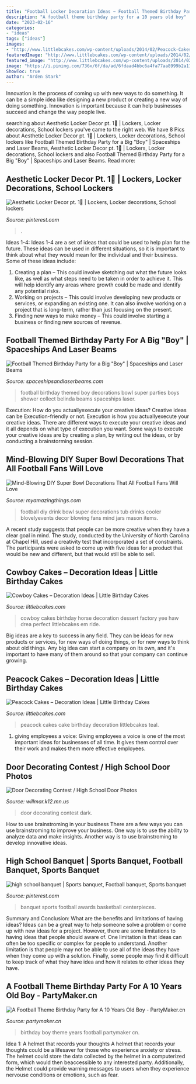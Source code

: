 ```yaml
---
title: "Football Locker Decoration Ideas ~ Football Themed Birthday Party For A Big &quot;boy&quot;"
description: "A football theme birthday party for a 10 years old boy"
date: "2023-02-16"
categories:
- "ideas"
tags: ["ideas"]
images:
- "http://www.littlebcakes.com/wp-content/uploads/2014/02/Peacock-Cakes.jpg"
featuredImage: "http://www.littlebcakes.com/wp-content/uploads/2014/02/Peacock-Cakes.jpg"
featured_image: "http://www.littlebcakes.com/wp-content/uploads/2014/02/Cowboy-Birthday-Cakes-For-Kids-645x1024.jpg"
image: "https://i.pinimg.com/736x/6f/da/ad/6fdaad4bbc6a4fa77aa8999b2a11591c--football-banquet-banquet-ideas.jpg"
ShowToc: true
author: "Arden Stark"
---
```



Innovation is the process of coming up with new ways to do something. It can be a simple idea like designing a new product or creating a new way of doing something. Innovation is important because it can help businesses succeed and change the way people live.

	

		
searching about Aesthetic Locker Decor pt. 1🌊 | Lockers, Locker decorations, School lockers you've came to the right web. We have 8 Pics about Aesthetic Locker Decor pt. 1🌊 | Lockers, Locker decorations, School lockers like Football Themed Birthday Party for a Big &quot;Boy&quot; | Spaceships and Laser Beams, Aesthetic Locker Decor pt. 1🌊 | Lockers, Locker decorations, School lockers and also Football Themed Birthday Party for a Big &quot;Boy&quot; | Spaceships and Laser Beams. Read more:
		
    
## Aesthetic Locker Decor Pt. 1🌊 | Lockers, Locker Decorations, School Lockers

<img loading=lazy src="https://i.pinimg.com/736x/ac/2b/15/ac2b150735c406a9a31cabc1465e8d95.jpg" onerror="this.onerror=null;this.src='https://tse2.mm.bing.net/th?id=OIP.VhD1FhdyM7GG4TJrQ0pI4QHaJ3&amp;pid=15.1';" alt="Aesthetic Locker Decor pt. 1🌊 | Lockers, Locker decorations, School lockers">

_Source: pinterest.com_

>. 

	

Ideas 1-4:
Ideas 1-4 are a set of ideas that could be used to help plan for the future. These ideas can be used in different situations, so it is important to think about what they would mean for the individual and their business. Some of these ideas include:
1. Creating a plan – This could involve sketching out what the future looks like, as well as what steps need to be taken in order to achieve it. This will help identify any areas where growth could be made and identify any potential risks. 
2. Working on projects – This could involve developing new products or services, or expanding an existing one. It can also involve working on a project that is long-term, rather than just focusing on the present. 
3. Finding new ways to make money – This could involve starting a business or finding new sources of revenue.

    
## Football Themed Birthday Party For A Big &quot;Boy&quot; | Spaceships And Laser Beams

<img loading=lazy src="http://spaceshipsandlaserbeams.com/wp-content/uploads/2015/09/football-birthday-party-ideas-for-boys-340.jpg" onerror="this.onerror=null;this.src='https://tse2.mm.bing.net/th?id=OIP.Vk9vXnFxxBpJddRFihIpLQHaLZ&amp;pid=15.1';" alt="Football Themed Birthday Party for a Big &quot;Boy&quot; | Spaceships and Laser Beams">

_Source: spaceshipsandlaserbeams.com_

>football birthday themed boy decorations bowl super parties boys shower collect belinda beams spaceships laser. 

	

Execution: How do you actuallyexecute your creative ideas?
Creative ideas can be Execution-friendly or not. Execution is how you actuallyexecute your creative ideas. There are different ways to execute your creative ideas and it all depends on what type of execution you want. Some ways to execute your creative ideas are by creating a plan, by writing out the ideas, or by conducting a brainstorming session.

    
## Mind-Blowing DIY Super Bowl Decorations That All Football Fans Will Love

<img loading=lazy src="http://myamazingthings.com/wp-content/uploads/2016/12/DIY-Football-Drink-Tub-704x1024-704x1024.jpg" onerror="this.onerror=null;this.src='https://tse4.mm.bing.net/th?id=OIP.jjTKARqngbQc34ajyhD51QHaKx&amp;pid=15.1';" alt="Mind-Blowing DIY Super Bowl Decorations That All Football Fans Will Love">

_Source: myamazingthings.com_

>football diy drink bowl super decorations tub drinks cooler blovelyevents decor blowing fans mind jars mason items. 

	

A recent study suggests that people can be more creative when they have a clear goal in mind. The study, conducted by the University of North Carolina at Chapel Hill, used a creativity test that incorporated a set of constraints. The participants were asked to come up with five ideas for a product that would be new and different, but that would still be able to sell.

    
## Cowboy Cakes – Decoration Ideas | Little Birthday Cakes

<img loading=lazy src="http://www.littlebcakes.com/wp-content/uploads/2014/02/Cowboy-Birthday-Cakes-For-Kids-645x1024.jpg" onerror="this.onerror=null;this.src='https://tse3.mm.bing.net/th?id=OIP.5lbahbJH74qALxPF8bH_rQHaLw&amp;pid=15.1';" alt="Cowboy Cakes – Decoration Ideas | Little Birthday Cakes">

_Source: littlebcakes.com_

>cowboy cakes birthday horse decoration dessert factory yee haw drea perfect littlebcakes em ride. 

	

Big ideas are a key to success in any field. They can be ideas for new products or services, for new ways of doing things, or for new ways to think about old things. Any big idea can start a company on its own, and it's important to have many of them around so that your company can continue growing.

    
## Peacock Cakes – Decoration Ideas | Little Birthday Cakes

<img loading=lazy src="http://www.littlebcakes.com/wp-content/uploads/2014/02/Peacock-Cakes.jpg" onerror="this.onerror=null;this.src='https://tse1.mm.bing.net/th?id=OIP.Uk8217CwUjx22_pAEB6XRwHaJ4&amp;pid=15.1';" alt="Peacock Cakes – Decoration Ideas | Little Birthday Cakes">

_Source: littlebcakes.com_

>peacock cakes cake birthday decoration littlebcakes teal. 

	

1. giving employees a voice: Giving employees a voice is one of the most important ideas for businesses of all time. It gives them control over their work and makes them more effective employees.

    
## Door Decorating Contest / High School Door Photos

<img loading=lazy src="https://www.willmar.k12.mn.us/cms/lib/MN01909723/Centricity/Domain/760/IMG_3399.jpg" onerror="this.onerror=null;this.src='https://tse2.mm.bing.net/th?id=OIP.WeHMoutf36ol8GkGfGBw_QHaJ4&amp;pid=15.1';" alt="Door Decorating Contest / High School Door Photos">

_Source: willmar.k12.mn.us_

>door decorating contest dark. 

	

How to use brainstroming in your business
There are a few ways you can use brainstroming to improve your business. One way is to use the ability to analyze data and make insights. Another way is to use brainstroming to develop innovative ideas.

    
## High School Banquet | Sports Banquet, Football Banquet, Sports Banquet

<img loading=lazy src="https://i.pinimg.com/736x/6f/da/ad/6fdaad4bbc6a4fa77aa8999b2a11591c--football-banquet-banquet-ideas.jpg" onerror="this.onerror=null;this.src='https://tse1.mm.bing.net/th?id=OIP.gJgc0Dnq9H40FmSt01BHvwHaEi&amp;pid=15.1';" alt="high school banquet | Sports banquet, Football banquet, Sports banquet">

_Source: pinterest.com_

>banquet sports football awards basketball centerpieces. 

	

Summary and Conclusion: What are the benefits and limitations of having ideas?
Ideas can be a great way to help someone solve a problem or come up with new ideas for a project. However, there are some limitations to having ideas that people should aware of. One limitation is that ideas can often be too specific or complex for people to understand. Another limitation is that people may not be able to use all of the ideas they have when they come up with a solution. Finally, some people may find it difficult to keep track of what they have idea and how it relates to other ideas they have.

    
## A Football Theme Birthday Party For A 10 Years Old Boy - PartyMaker.cn

<img loading=lazy src="https://www.partymaker.cn/wp-content/uploads/2018/09/a-Football-Theme-Birthday-Party-for-a-10-years-old-boy-12_meitu_3-1.jpg" onerror="this.onerror=null;this.src='https://tse1.mm.bing.net/th?id=OIP.uOgDuCSL1aqyW0_Kud8gRgHaEK&amp;pid=15.1';" alt="A Football Theme Birthday Party for A 10 Years Old Boy - PartyMaker.cn">

_Source: partymaker.cn_

>birthday boy theme years football partymaker cn. 

	

Idea 1: A helmet that records your thoughts
A helmet that records your thoughts could be a lifesaver for those who experience anxiety or stress. The helmet could store the data collected by the helmet in a computerized form, which would then beaccessible to any interested party. Additionally, the Helmet could provide warning messages to users when they experience nervouse conditions or emotions, such as fear.

